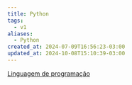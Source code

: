 ```yaml
---
title: Python
tags:
  - v1
aliases:
  - Python
created_at: 2024-07-09T16:56:23-03:00
updated_at: 2024-10-08T15:10:39-03:00
---
```


[Linguagem de programação](../08/Linguagem_de_programacao.md)

